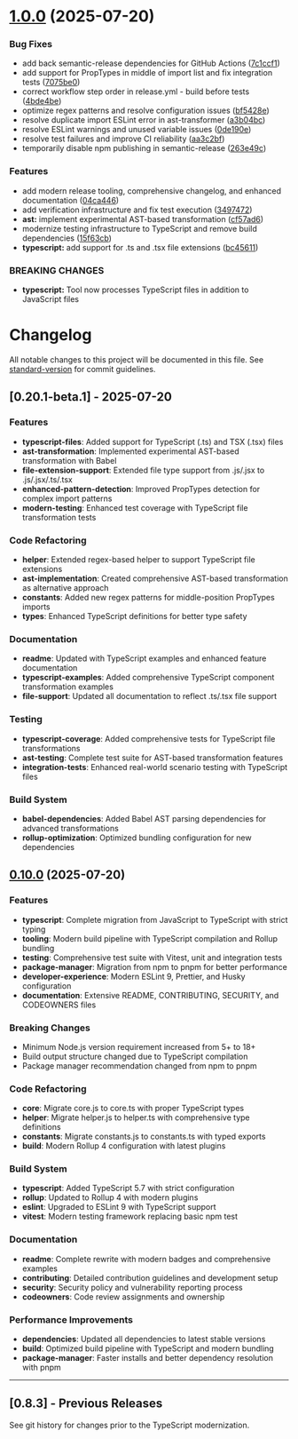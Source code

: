 # [1.0.0](https://github.com/vish288/move-prop-types/compare/v0.8.3...v1.0.0) (2025-07-20)


### Bug Fixes

* add back semantic-release dependencies for GitHub Actions ([7c1ccf1](https://github.com/vish288/move-prop-types/commit/7c1ccf19f875b0389e0f7d8de52a7756fd6a8238))
* add support for PropTypes in middle of import list and fix integration tests ([7075be0](https://github.com/vish288/move-prop-types/commit/7075be08076d207cbdd9588611d7a6b7a5971f61))
* correct workflow step order in release.yml - build before tests ([4bde4be](https://github.com/vish288/move-prop-types/commit/4bde4bea579e579dd5afb6945c9f8581d59745de))
* optimize regex patterns and resolve configuration issues ([bf5428e](https://github.com/vish288/move-prop-types/commit/bf5428e59d812cae64ef76bedd03f0743e535afc))
* resolve duplicate import ESLint error in ast-transformer ([a3b04bc](https://github.com/vish288/move-prop-types/commit/a3b04bc4d8bb4a7997c35341fb9823c54be1fba5))
* resolve ESLint warnings and unused variable issues ([0de190e](https://github.com/vish288/move-prop-types/commit/0de190e1e6211409cf6647d210579b1d051131df))
* resolve test failures and improve CI reliability ([aa3c2bf](https://github.com/vish288/move-prop-types/commit/aa3c2bf65c763b413702c30eec50c5b8150ac784))
* temporarily disable npm publishing in semantic-release ([263e49c](https://github.com/vish288/move-prop-types/commit/263e49c1b6b04772b31d0e4193a0306d6a2509ed))


### Features

* add modern release tooling, comprehensive changelog, and enhanced documentation ([04ca446](https://github.com/vish288/move-prop-types/commit/04ca446e36ecf785d723075d96b53b04597700fa))
* add verification infrastructure and fix test execution ([3497472](https://github.com/vish288/move-prop-types/commit/3497472f07a5590b72bc73201509e586dae5bf8e))
* **ast:** implement experimental AST-based transformation ([cf57ad6](https://github.com/vish288/move-prop-types/commit/cf57ad61cf13f22c3fec4d30115f5b21db5e79dc))
* modernize testing infrastructure to TypeScript and remove build dependencies ([15f63cb](https://github.com/vish288/move-prop-types/commit/15f63cb8a067cd73082b10c490014cd0eeb9e68a))
* **typescript:** add support for .ts and .tsx file extensions ([bc45611](https://github.com/vish288/move-prop-types/commit/bc456119bd52d29c6d55e7ec308403b0ad7acef4))


### BREAKING CHANGES

* **typescript:** Tool now processes TypeScript files in addition to JavaScript files

# Changelog

All notable changes to this project will be documented in this file. See [standard-version](https://github.com/conventional-changelog/standard-version) for commit guidelines.

## [0.20.1-beta.1] - 2025-07-20

### Features

* **typescript-files**: Added support for TypeScript (.ts) and TSX (.tsx) files
* **ast-transformation**: Implemented experimental AST-based transformation with Babel
* **file-extension-support**: Extended file type support from .js/.jsx to .js/.jsx/.ts/.tsx
* **enhanced-pattern-detection**: Improved PropTypes detection for complex import patterns
* **modern-testing**: Enhanced test coverage with TypeScript file transformation tests

### Code Refactoring

* **helper**: Extended regex-based helper to support TypeScript file extensions
* **ast-implementation**: Created comprehensive AST-based transformation as alternative approach
* **constants**: Added new regex patterns for middle-position PropTypes imports
* **types**: Enhanced TypeScript definitions for better type safety

### Documentation

* **readme**: Updated with TypeScript examples and enhanced feature documentation
* **typescript-examples**: Added comprehensive TypeScript component transformation examples
* **file-support**: Updated all documentation to reflect .ts/.tsx file support

### Testing

* **typescript-coverage**: Added comprehensive tests for TypeScript file transformations
* **ast-testing**: Complete test suite for AST-based transformation features
* **integration-tests**: Enhanced real-world scenario testing with TypeScript files

### Build System

* **babel-dependencies**: Added Babel AST parsing dependencies for advanced transformations
* **rollup-optimization**: Optimized bundling configuration for new dependencies

## [0.10.0](https://github.com/vish288/move-prop-types/compare/v0.8.3...v0.10.0) (2025-07-20)

### Features

* **typescript**: Complete migration from JavaScript to TypeScript with strict typing
* **tooling**: Modern build pipeline with TypeScript compilation and Rollup bundling
* **testing**: Comprehensive test suite with Vitest, unit and integration tests
* **package-manager**: Migration from npm to pnpm for better performance
* **developer-experience**: Modern ESLint 9, Prettier, and Husky configuration
* **documentation**: Extensive README, CONTRIBUTING, SECURITY, and CODEOWNERS files

### Breaking Changes

* Minimum Node.js version requirement increased from 5+ to 18+
* Build output structure changed due to TypeScript compilation
* Package manager recommendation changed from npm to pnpm

### Code Refactoring

* **core**: Migrate core.js to core.ts with proper TypeScript types
* **helper**: Migrate helper.js to helper.ts with comprehensive type definitions
* **constants**: Migrate constants.js to constants.ts with typed exports
* **build**: Modern Rollup 4 configuration with latest plugins

### Build System

* **typescript**: Added TypeScript 5.7 with strict configuration
* **rollup**: Updated to Rollup 4 with modern plugins
* **eslint**: Upgraded to ESLint 9 with TypeScript support
* **vitest**: Modern testing framework replacing basic npm test

### Documentation

* **readme**: Complete rewrite with modern badges and comprehensive examples
* **contributing**: Detailed contribution guidelines and development setup
* **security**: Security policy and vulnerability reporting process
* **codeowners**: Code review assignments and ownership

### Performance Improvements

* **dependencies**: Updated all dependencies to latest stable versions
* **build**: Optimized build pipeline with TypeScript and modern bundling
* **package-manager**: Faster installs and better dependency resolution with pnpm

---

## [0.8.3] - Previous Releases

See git history for changes prior to the TypeScript modernization.
